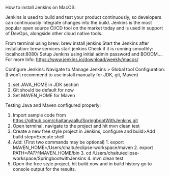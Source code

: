 How to install Jenkins on MacOS:

Jenkins is used to build and test your product continuously, so developers can continuously integrate changes into the build. Jenkins is the most popular open source CI/CD tool on the market today and is used in support of DevOps, alongside other cloud native tools.

From terminal using brew: brew install jenkins
Start the Jenkins after installation: brew services start jenkins
Check if it is running smoothly: localhost:8080/
Setup Jenkins using initial admin password and BOOOM….
For more Info: https://www.jenkins.io/download/weekly/macos/

Configure Jenkins:
Navigate to Manage Jenkins > Global tool Configuration: (I won’t recommend to use install manually for JDK, git, Maven)

1. set JAVA_HOME in JDK section
2. Git should be default for now
3. Set MAVEN_HOME for Maven

Testing Java and Maven configured properly:
1. Import sample code from https://github.com/chaitanyaallu/SpringbootWithJenkins.git
2. Open terminal, navigate to the project and hit mvn clean test
3. Create a new free style project in Jenkins, configure and build>Add build step>Execute shell
4. Add: (First two commands may be optional)
        1. export MAVEN_HOME=/Users/chaitu/eclipse-workspace/maven
        2. export PATH=$PATH:$MAVEN_HOME/bin
        3. cd /Users/chaitu/eclipse-workspace/SpringbootwithJenkins
        4. mvn clean test
4. Open the free style project, hit build now and in build history go to console output for the results.
